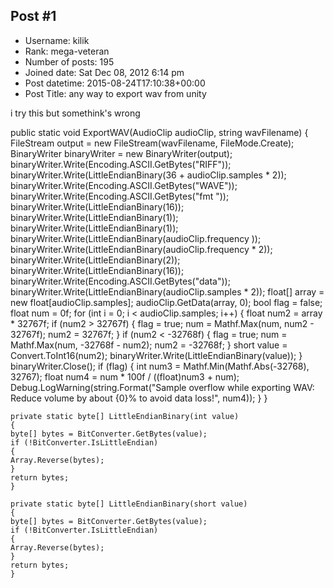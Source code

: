 ## Post #1
- Username: kilik
- Rank: mega-veteran
- Number of posts: 195
- Joined date: Sat Dec 08, 2012 6:14 pm
- Post datetime: 2015-08-24T17:10:38+00:00
- Post Title: any way to export wav from unity

i try this  but somethink's wrong 

public static void ExportWAV(AudioClip audioClip, string wavFilename)
	{
	FileStream output = new FileStream(wavFilename, FileMode.Create);
	BinaryWriter binaryWriter = new BinaryWriter(output);
	binaryWriter.Write(Encoding.ASCII.GetBytes("RIFF"));
	binaryWriter.Write(LittleEndianBinary(36 + audioClip.samples * 2));
	binaryWriter.Write(Encoding.ASCII.GetBytes("WAVE"));
	binaryWriter.Write(Encoding.ASCII.GetBytes("fmt "));
	binaryWriter.Write(LittleEndianBinary(16));
	binaryWriter.Write(LittleEndianBinary(1));
	binaryWriter.Write(LittleEndianBinary(1));
	binaryWriter.Write(LittleEndianBinary(audioClip.frequency ));
	binaryWriter.Write(LittleEndianBinary(audioClip.frequency * 2));
	binaryWriter.Write(LittleEndianBinary(2));
	binaryWriter.Write(LittleEndianBinary(16));
	binaryWriter.Write(Encoding.ASCII.GetBytes("data"));
	binaryWriter.Write(LittleEndianBinary(audioClip.samples * 2));
	float[] array = new float[audioClip.samples];
	audioClip.GetData(array, 0);
	bool flag = false;
	float num = 0f;
	for (int i = 0; i < audioClip.samples; i++)
	{
	float num2 = array * 32767f;
	if (num2 > 32767f)
	{
	flag = true;
	num = Mathf.Max(num, num2 - 32767f);
	num2 = 32767f;
	}
	if (num2 < -32768f)
	{
	flag = true;
	num = Mathf.Max(num, -32768f - num2);
	num2 = -32768f;
	}
	short value = Convert.ToInt16(num2);
	binaryWriter.Write(LittleEndianBinary(value));
	}
	binaryWriter.Close();
	if (flag)
	{
	int num3 = Mathf.Min(Mathf.Abs(-32768), 32767);
	float num4 = num * 100f / ((float)num3 + num);
	Debug.LogWarning(string.Format("Sample overflow while exporting WAV: Reduce volume by about {0}% to avoid data loss!", num4));
	}
	}

	private static byte[] LittleEndianBinary(int value)
	{
	byte[] bytes = BitConverter.GetBytes(value);
	if (!BitConverter.IsLittleEndian)
	{
	Array.Reverse(bytes);
	}
	return bytes;
	}

	private static byte[] LittleEndianBinary(short value)
	{
	byte[] bytes = BitConverter.GetBytes(value);
	if (!BitConverter.IsLittleEndian)
	{
	Array.Reverse(bytes);
	}
	return bytes;
	}
